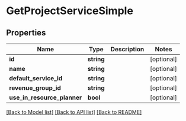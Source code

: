 # GetProjectServiceSimple

## Properties
Name | Type | Description | Notes
------------ | ------------- | ------------- | -------------
**id** | **string** |  | [optional] 
**name** | **string** |  | [optional] 
**default_service_id** | **string** |  | [optional] 
**revenue_group_id** | **string** |  | [optional] 
**use_in_resource_planner** | **bool** |  | [optional] 

[[Back to Model list]](../README.md#documentation-for-models) [[Back to API list]](../README.md#documentation-for-api-endpoints) [[Back to README]](../README.md)


